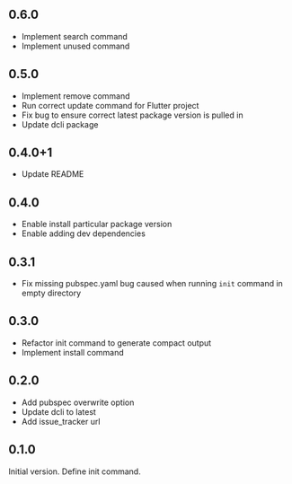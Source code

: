 ## 0.6.0
- Implement search command
- Implement unused command

## 0.5.0
- Implement remove command
- Run correct update command for Flutter project
- Fix bug to ensure correct latest package version is pulled in
- Update dcli package

## 0.4.0+1
- Update README

## 0.4.0

- Enable install particular package version
- Enable adding dev dependencies

## 0.3.1

- Fix missing pubspec.yaml bug caused when running `init` command in empty directory

## 0.3.0

- Refactor init command to generate compact output
- Implement install command

## 0.2.0

- Add pubspec overwrite option
- Update dcli to latest
- Add issue_tracker url

## 0.1.0

Initial version. Define init command.
